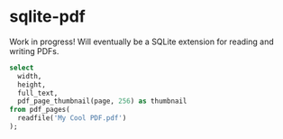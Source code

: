 # sqlite-pdf

Work in progress! Will eventually be a SQLite extension for reading and writing PDFs.

```sql
select
  width,
  height,
  full_text,
  pdf_page_thumbnail(page, 256) as thumbnail
from pdf_pages(
  readfile('My Cool PDF.pdf')
);
```

